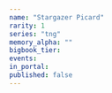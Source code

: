 ```yaml
---
name: "Stargazer Picard"
rarity: 1
series: "tng"
memory_alpha: ""
bigbook_tier:
events:
in_portal:
published: false
---
```

